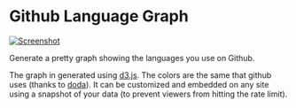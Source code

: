 # Github Language Graph

[![Screenshot](http://media.tumblr.com/ee6c8b03b5bb52f4bbeeb2f470ee06e9/tumblr_inline_mp876ykvB41qz4rgp.jpg)](http://cell303.github.io/Github-Language-Graph/)

Generate a pretty graph showing the languages you use on Github.

The graph in generated using [d3.js](http://d3js.org/). The colors are the same that github uses (thanks to [doda](https://github.com/doda/github-language-colors)).
It can be customized and embedded on any site using a snapshot of your data (to prevent viewers from hitting the rate limit).
